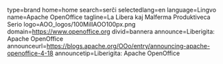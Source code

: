 type=brand
home=home
search=serĉi
selectedlang=en
language=Lingvo
name=Apache OpenOffice
tagline=La Libera kaj Malferma Produktiveca Serio 
logo=AOO_logos/100MillAOO100px.png
domain=https://www.openoffice.org
divid=bannera
announce=Liberigita: Apache OpenOffice
announceurl=https://blogs.apache.org/OOo/entry/announcing-apache-openoffice-4-18
announcetip=Liberigita: Apache OpenOffice
~~~~~~

